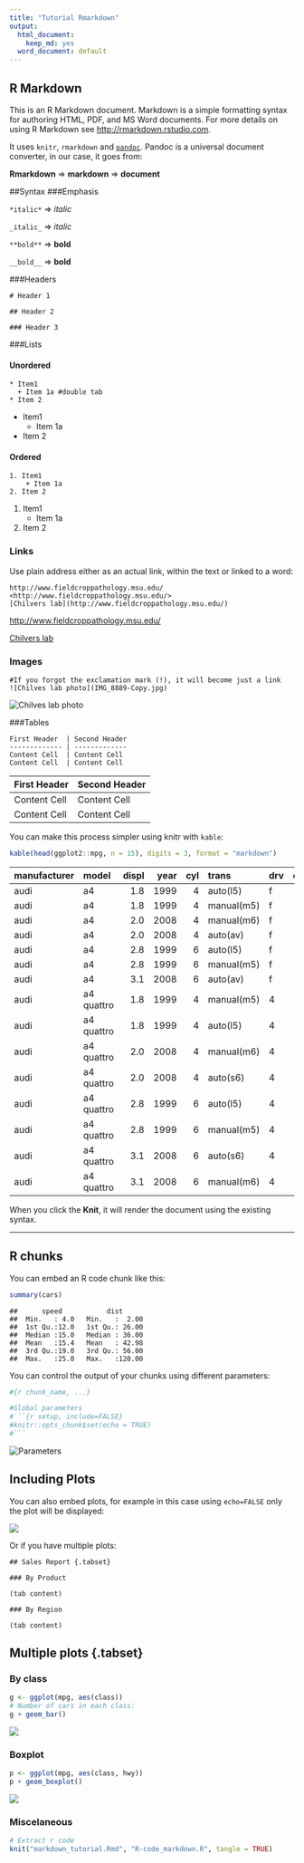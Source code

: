 ```yaml
---
title: "Tutorial Rmarkdown"
output: 
  html_document:
    keep_md: yes
  word_document: default
---
```




## R Markdown

This is an R Markdown document. Markdown is a simple formatting syntax for 
authoring HTML, PDF, and MS Word documents. For more details on using R Markdown 
see <http://rmarkdown.rstudio.com>.

It uses `knitr`, `rmarkdown` and [`pandoc`](http://pandoc.org/).  Pandoc is a 
universal document converter, in our case, it goes from:

**Rmarkdown** => **markdown** => **document**

##Syntax
###Emphasis

`*italic*` => *italic*

`_italic_` => _italic_

`**bold**` => **bold**

`__bold__` => __bold__

###Headers
```
# Header 1

## Header 2

### Header 3
```
###Lists
#### Unordered
```
* Item1
  + Item 1a #double tab
* Item 2
```
* Item1
    + Item 1a
* Item 2

#### Ordered
```
1. Item1
    + Item 1a
2. Item 2
```
1. Item1
    + Item 1a
2. Item 2

### Links
Use plain address either as an actual link, within the text or linked to a word:
```
http://www.fieldcroppathology.msu.edu/
<http://www.fieldcroppathology.msu.edu/>
[Chilvers lab](http://www.fieldcroppathology.msu.edu/)

```

<http://www.fieldcroppathology.msu.edu/>

[Chilvers lab](http://www.fieldcroppathology.msu.edu/)

### Images
```
#If you forgot the exclamation mark (!), it will become just a link
![Chilves lab photo](IMG_8889-Copy.jpg)
```

![Chilves lab photo](IMG_8889-Copy.jpg)


###Tables
```
First Header  | Second Header
------------- | -------------
Content Cell  | Content Cell
Content Cell  | Content Cell
```

First Header  | Second Header
------------- | -------------
Content Cell  | Content Cell
Content Cell  | Content Cell

You can make this process simpler using knitr with `kable`:

```r
kable(head(ggplot2::mpg, n = 15), digits = 3, format = "markdown")
```



|manufacturer |model      | displ| year| cyl|trans      |drv | cty| hwy|fl |class   |
|:------------|:----------|-----:|----:|---:|:----------|:---|---:|---:|:--|:-------|
|audi         |a4         |   1.8| 1999|   4|auto(l5)   |f   |  18|  29|p  |compact |
|audi         |a4         |   1.8| 1999|   4|manual(m5) |f   |  21|  29|p  |compact |
|audi         |a4         |   2.0| 2008|   4|manual(m6) |f   |  20|  31|p  |compact |
|audi         |a4         |   2.0| 2008|   4|auto(av)   |f   |  21|  30|p  |compact |
|audi         |a4         |   2.8| 1999|   6|auto(l5)   |f   |  16|  26|p  |compact |
|audi         |a4         |   2.8| 1999|   6|manual(m5) |f   |  18|  26|p  |compact |
|audi         |a4         |   3.1| 2008|   6|auto(av)   |f   |  18|  27|p  |compact |
|audi         |a4 quattro |   1.8| 1999|   4|manual(m5) |4   |  18|  26|p  |compact |
|audi         |a4 quattro |   1.8| 1999|   4|auto(l5)   |4   |  16|  25|p  |compact |
|audi         |a4 quattro |   2.0| 2008|   4|manual(m6) |4   |  20|  28|p  |compact |
|audi         |a4 quattro |   2.0| 2008|   4|auto(s6)   |4   |  19|  27|p  |compact |
|audi         |a4 quattro |   2.8| 1999|   6|auto(l5)   |4   |  15|  25|p  |compact |
|audi         |a4 quattro |   2.8| 1999|   6|manual(m5) |4   |  17|  25|p  |compact |
|audi         |a4 quattro |   3.1| 2008|   6|auto(s6)   |4   |  17|  25|p  |compact |
|audi         |a4 quattro |   3.1| 2008|   6|manual(m6) |4   |  15|  25|p  |compact |

When you click the **Knit**, it will render the document using the existing syntax.

__________


## R chunks

You can embed an R code chunk like this:


```r
summary(cars)
```

```
##      speed           dist       
##  Min.   : 4.0   Min.   :  2.00  
##  1st Qu.:12.0   1st Qu.: 26.00  
##  Median :15.0   Median : 36.00  
##  Mean   :15.4   Mean   : 42.98  
##  3rd Qu.:19.0   3rd Qu.: 56.00  
##  Max.   :25.0   Max.   :120.00
```

You can control the output of your chunks using different parameters:

```r
#{r chunk_name, ...}

#Global parameters
#```{r setup, include=FALSE}
#knitr::opts_chunk$set(echo = TRUE)
#```
```

![Parameters](chunk_parameters.png)


## Including Plots
You can also embed plots, for example in this case using `echo=FALSE` only the 
plot will be displayed:

![](markdown_tutorial_files/figure-html/pressure-1.png)<!-- -->

Or if you have multiple plots:
```
## Sales Report {.tabset}
 
### By Product
 
(tab content)
 
### By Region
 
(tab content)
```
## Multiple plots {.tabset}
 
### By class
 

```r
g <- ggplot(mpg, aes(class))
# Number of cars in each class:
g + geom_bar()
```

![](markdown_tutorial_files/figure-html/unnamed-chunk-1-1.png)<!-- -->
 
### Boxplot
 

```r
p <- ggplot(mpg, aes(class, hwy))
p + geom_boxplot()
```

![](markdown_tutorial_files/figure-html/unnamed-chunk-2-1.png)<!-- -->


### Miscelaneous

```r
# Extract r code
knit("markdown_tutorial.Rmd", "R-code_markdown.R", tangle = TRUE)
```
